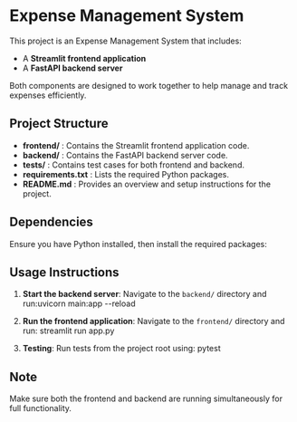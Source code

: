 Expense Management System
==========================

This project is an Expense Management System that includes:

- A **Streamlit frontend application**
- A **FastAPI backend server**

Both components are designed to work together to help manage and track expenses efficiently.

Project Structure
-----------------
- **frontend/** : Contains the Streamlit frontend application code.
- **backend/**  : Contains the FastAPI backend server code.
- **tests/**    : Contains test cases for both frontend and backend.
- **requirements.txt** : Lists the required Python packages.
- **README.md** : Provides an overview and setup instructions for the project.

Dependencies
------------
Ensure you have Python installed, then install the required packages:


Usage Instructions
------------------
1. **Start the backend server**:
   Navigate to the `backend/` directory and run:uvicorn main:app --reload

2. **Run the frontend application**:
Navigate to the `frontend/` directory and run: streamlit run app.py

3. **Testing**:
Run tests from the project root using: pytest


Note
----
Make sure both the frontend and backend are running simultaneously for full functionality.



